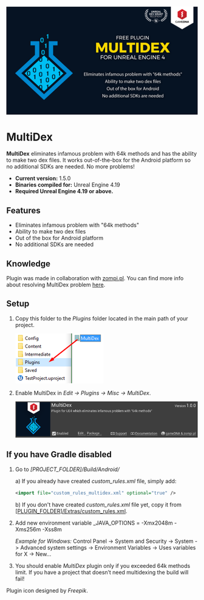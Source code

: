 ![Splash](Resources/Splash.png)

# MultiDex

**MultiDex** eliminates infamous problem with 64k methods and has the ability to make two dex files. It works out-of-the-box for the Android platform so no additional SDKs are needed. No more problems!

* **Current version:** 1.5.0
* **Binaries compiled for:** Unreal Engine 4.19
* **Required Unreal Engine 4.19 or above.**

## Features
* Eliminates infamous problem with "64k methods"
* Ability to make two dex files
* Out of the box for Android platform
* No additional SDKs are needed

## Knowledge
Plugin was made in collaboration with [zompi.pl](http://zompi.pl). You can find more info about resolving MultiDex problem [here](http://zompi.pl/multidexing-in-unreal-engine-4/).

## Setup
1. Copy this folder to the *Plugins* folder located in the main path of your project.

    ![CopyFiles](Resources/CopyFiles.png)

2. Enable MultiDex in *Edit -> Plugins -> Misc -> MultiDex*.

    ![EnablePlugin](Resources/EnablePlugin.png)

## If you have Gradle disabled
1. Go to _[PROJECT_FOLDER]/Build/Android/_

    a) If you already have created _custom_rules.xml_ file, simply add:
      ```xml
      <import file="custom_rules_multidex.xml" optional="true" />
      ```
    b) If you don't have created _custom_rules.xml_ file yet, copy it from [[PLUGIN_FOLDER]/Extras/custom_rules.xml](Extras/custom_rules.xml).
  
2. Add new environment variable _JAVA_OPTIONS = -Xmx2048m -Xms256m -Xss8m

    _Example for Windows:_ Control Panel -> System and Security -> System -> Advanced system settings -> Environment Variables -> Uses variables for X -> New...
   
3. You should enable _MultiDex_ plugin only if you exceeded 64k methods limit. If you have a project that doesn’t need multidexing the build will fail!

Plugin icon designed by _Freepik_.
